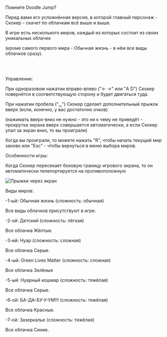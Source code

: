Помните Doodle Jump?

Перед вами его усложнённая версия, в которой главный персонаж - Скокер - скачет по облачкам всё выше и выше.

В игре есть несколького миров, каждый из которых состоит из своих уникальных облачек

(кроме самого первого мира - Обычная жизнь - в нём все виды облачков сразу).

<br><br>

Управление:

При одноразовом нажатии вправо-влево ("← →" или "A D") Скокер повернётся в соответствующую сторону и будет двигаться туда.

При нажатии пробела ("␣") Скокер сделает дополнительный прыжок вверх (если, конечно, у вас достаточно очков)

(нажимать вверх-вниз не нужно - это ни к чему не приведёт - прокрутка экрана вверх совершается автоматически, а если Скокер упал за экран вниз, то вы проиграли)

Когда вы проиграли, то можете нажать "R", чтобы начать текущий мир заново или "Esc" - чтобы вернуться в меню выбора миров.

Особенности игры:

Когда Скокер пересекает боковую границу игрового экрана, то он автоматически телепортируется на противоположную

![Прыжки через экран](https://github.com/user-attachments/assets/5d2470d3-a103-411f-9d14-e435394da553)

Виды миров:

-1-ый: Обычная жизнь (сложность: обычная)

Все виды облачков присутствуют в игре.


-2-ой: Детский (сложность: лёгкая)

Все облачка Жёлтые.


-3-ий: Нуар (сложность: сложная)

Все облачка Серые.


-4-ый: Green Lives Matter (сложность: сложная)

Все облачка Зелёные


-5-ый: Нуарный кошмар (сложность: тяжёлая)

Все облачка Серые.


-6-ой: БА-ДА-БУ-У-УМ!!! (сложность: тяжёлая)

Все облачка Красные.


-7-ой: Зазеркалье (сложность: тяжёлая)

Все облачка Синие.
